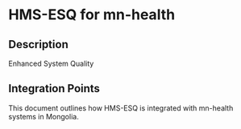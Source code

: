 # HMS-ESQ for mn-health

## Description

Enhanced System Quality

## Integration Points

This document outlines how HMS-ESQ is integrated with mn-health systems in Mongolia.
